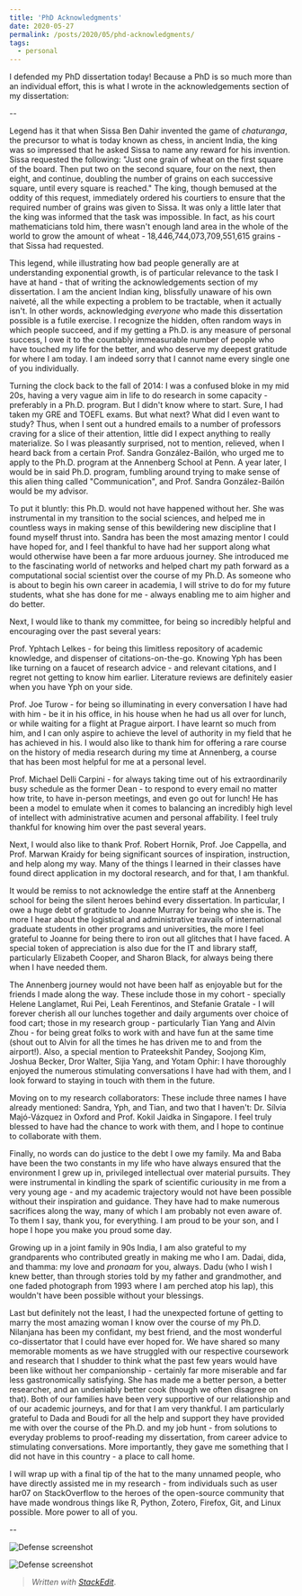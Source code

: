 ```yaml
---
title: 'PhD Acknowledgments'
date: 2020-05-27
permalink: /posts/2020/05/phd-acknowledgments/
tags:
  - personal
---
```

I defended my PhD dissertation today! Because a PhD is so much more than an individual effort, this is what I wrote in the acknowledgements section of my dissertation:

--

Legend has it that when Sissa Ben Dahir invented the game of *chaturanga*, the precursor to what is today known as chess, in ancient India, the king was so impressed that he asked Sissa to name any reward for his invention. Sissa requested the following: "Just one grain of wheat on the first square of the board. Then put two on the second square, four on the next, then eight, and continue, doubling the number of grains on each successive square, until every square is reached." The king, though bemused at the oddity of this request, immediately ordered his courtiers to ensure that the required number of grains was given to Sissa. It was only a little later that the king was informed that the task was impossible. In fact, as his court mathematicians told him, there wasn't enough land area in the whole of the world to grow the amount of wheat - 18,446,744,073,709,551,615 grains - that Sissa had requested.

This legend, while illustrating how bad people generally are at understanding exponential growth, is of particular relevance to the task I have at hand - that of writing the acknowledgements section of my dissertation. I am the ancient Indian king, blissfully unaware of his own naiveté, all the while expecting a problem to be tractable, when it actually isn't. In other words, acknowledging *everyone* who made this dissertation possible is a futile exercise. I recognize the hidden, often random ways in which people succeed, and if my getting a Ph.D. is any measure of personal success, I owe it to the countably immeasurable number of people who have touched my life for the better, and who deserve my deepest gratitude for where I am today. I am indeed sorry that I cannot name every single one of you individually.

Turning the clock back to the fall of 2014: I was a confused bloke in my mid 20s, having a very vague aim in life to do research in some capacity - preferably in a Ph.D. program. But I didn't know where to start. Sure, I had taken my GRE and TOEFL exams. But what next? What did I even want to study? Thus, when I sent out a hundred emails to a number of professors craving for a slice of their attention, little did I expect anything to really materialize. So I was pleasantly surprised, not to mention, relieved, when I heard back from a certain Prof. Sandra González-Bailón, who urged me to apply to the Ph.D. program at the Annenberg School at Penn. A year later, I would be in said Ph.D. program, fumbling around trying to make sense of this alien thing called "Communication", and Prof. Sandra González-Bailón would be my advisor.

To put it bluntly: this Ph.D. would not have happened without her. She was instrumental in my transition to the social sciences, and helped me in countless ways in making sense of this bewildering new discipline that I found myself thrust into. Sandra has been the most amazing mentor I could have hoped for, and I feel thankful to have had her support along what would otherwise have been a far more arduous journey. She introduced me to the fascinating world of networks and helped chart my path forward as a computational social scientist over the course of my Ph.D. As someone who is about to begin his own career in academia, I will strive to do for my future students, what she has done for me - always enabling me to aim higher and do better.

Next, I would like to thank my committee, for being so incredibly helpful and encouraging over the past several years:

Prof. Yphtach Lelkes - for being this limitless repository of academic knowledge, and dispenser of citations-on-the-go. Knowing Yph has been like turning on a faucet of research advice - and relevant citations, and I regret not getting to know him earlier. Literature reviews are definitely easier when you have Yph on your side.

Prof. Joe Turow - for being so illuminating in every conversation I have had with him - be it in his office, in his house when he had us all over for lunch, or while waiting for a flight at Prague airport. I have learnt so much from him, and I can only aspire to achieve the level of authority in my field that he has achieved in his. I would also like to thank him for offering a rare course on the history of media research during my time at Annenberg, a course that has been most helpful for me at a personal level.

Prof. Michael Delli Carpini - for always taking time out of his extraordinarily busy schedule as the former Dean - to respond to every email no matter how trite, to have in-person meetings, and even go out for lunch! He has been a model to emulate when it comes to balancing an incredibly high level of intellect with administrative acumen and personal affability. I feel truly thankful for knowing him over the past several years.

Next, I would also like to thank Prof. Robert Hornik, Prof. Joe Cappella, and Prof. Marwan Kraidy for being significant sources of inspiration, instruction, and help along my way. Many of the things I learned in their classes have found direct application in my doctoral research, and for that, I am thankful.

It would be remiss to not acknowledge the entire staff at the Annenberg school for being the silent heroes behind every dissertation. In particular, I owe a huge debt of gratitude to Joanne Murray for being who she is. The more I hear about the logistical and administrative travails of international graduate students in other programs and universities, the more I feel grateful to Joanne for being there to iron out all glitches that I have faced. A special token of appreciation is also due for the  IT and library staff, particularly Elizabeth Cooper, and Sharon Black, for always being there when I have needed them.

The Annenberg journey would not have been half as enjoyable but for the friends I made along the way. These include those in my cohort - specially Helene Langlamet, Rui Pei, Leah Ferentinos, and Stefanie Gratale - I will forever cherish all our lunches together and daily arguments over choice of food cart; those in my research group - particularly Tian Yang and Alvin Zhou - for being great folks to work with and have fun at the same time (shout out to Alvin for all the times he has driven me to and from the airport!). Also, a special mention to Prateekshit Pandey, Soojong Kim, Joshua Becker, Dror Walter, Sijia Yang, and Yotam Ophir: I have thoroughly enjoyed the numerous stimulating conversations I have had with them, and I look forward to staying in touch with them in the future.

Moving on to my research collaborators: These include three names I have already mentioned: Sandra, Yph, and Tian, and two that I haven't: Dr. Sílvia Majó-Vázquez in Oxford and Prof. Kokil Jaidka in Singapore. I feel truly blessed to have had the chance to work with them, and I hope to continue to collaborate with them.

Finally, no words can do justice to the debt I owe my family. Ma and Baba have been the two constants in my life who have always ensured that the environment I grew up in, privileged intellectual over material pursuits. They were instrumental in kindling the spark of scientific curiousity in me from a very young age - and my academic trajectory would not have been possible without their inspiration and guidance. They have had to make numerous sacrifices along the way, many of which I am probably not even aware of. To them I say, thank you, for everything. I am proud to be your son, and I hope I hope you make you proud some day.

Growing up in a joint family in 90s India, I am also grateful to my grandparents who contributed greatly in making me who I am. Dadai, dida, and thamma: my love and *pronaam* for you, always. Dadu (who I wish I knew better, than through stories told by my father and grandmother, and one faded photograph from 1993 where I am perched atop his lap), this wouldn't have been possible without your blessings.

Last but definitely not the least, I had the unexpected fortune of getting to marry the most amazing woman I know over the course of my Ph.D. Nilanjana has been my confidant, my best friend, and the most wonderful co-dissertator that I could have ever hoped for. We have shared so many memorable moments as we have struggled with our respective coursework and research that I shudder to think what the past few years would have been like without her companionship - certainly far more miserable and far less gastronomically satisfying. She has made me a better person, a better researcher, and an undeniably better cook (though we often disagree on that). Both of our families have been very supportive of our relationship and of our academic journeys, and for that I am very thankful. I am particularly grateful to Dada and Boudi for all the help and support they have provided me with over the course of the Ph.D. and my job hunt - from solutions to everyday problems to proof-reading my dissertation, from career advice to stimulating conversations. More importantly, they gave me something that I did not have in this country - a place to call home.

I will wrap up with a final tip of the hat to the many unnamed people, who have directly assisted me in my research - from individuals such as user har07 on StackOverflow to the heroes of the open-source community that have made wondrous things like R, Python, Zotero, Firefox, Git, and Linux possible. More power to all of you.

--

![Defense screenshot](https://www.subhayan.com/files/images/defense-screenshot-cropped.png)

![Defense screenshot](https://www.subhayan.com/files/images/defense_attire_2.png)


> *Written with [StackEdit](https://stackedit.io/)*.
<!--stackedit_data:
eyJoaXN0b3J5IjpbLTE4OTE3ODA1NzcsLTgwNTI1ODI2MCwtOD
A1MjU4MjYwLDE4NDEyNzc1ODcsLTczMzEzMzY4MF19
-->